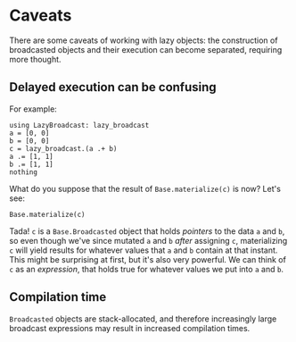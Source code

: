 # Caveats

There are some caveats of working with lazy objects: the construction of
broadcasted objects and their execution can become separated, requiring more
thought.

## Delayed execution can be confusing

For example:

```@example caveats
using LazyBroadcast: lazy_broadcast
a = [0, 0]
b = [0, 0]
c = lazy_broadcast.(a .+ b)
a .= [1, 1]
b .= [1, 1]
nothing
```

What do you suppose that the result of `Base.materialize(c)` is now? Let's see:

```@example caveats
Base.materialize(c)
```

Tada! `c` is a `Base.Broadcasted` object that holds _pointers_ to the data `a`
and `b`, so even though we've since mutated `a` and `b` _after_ assigning `c`,
materializing `c` will yield results for whatever values that `a` and `b`
contain at that instant. This might be surprising at first, but it's also very
powerful. We can think of `c` as an _expression_, that holds true for whatever
values we put into `a` and `b`.

## Compilation time

`Broadcasted` objects are stack-allocated, and therefore increasingly large
broadcast expressions may result in increased compilation times.

